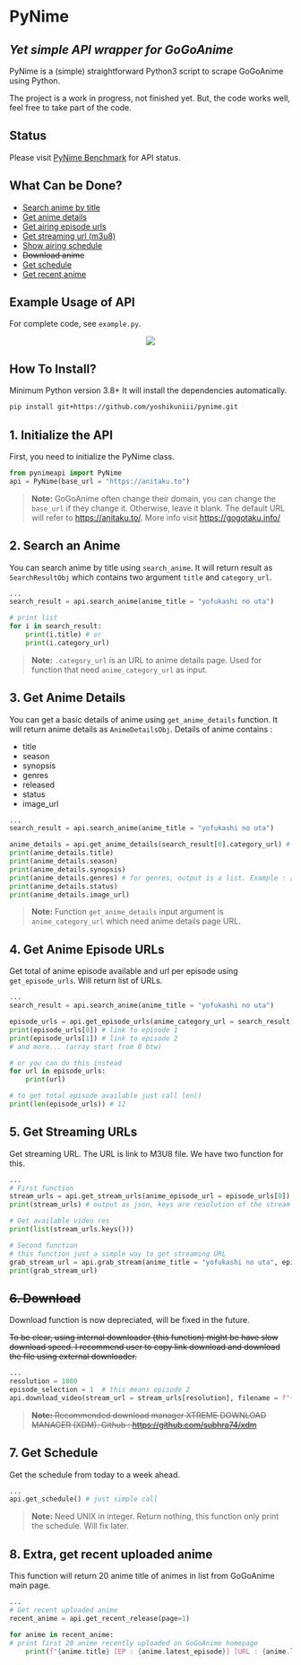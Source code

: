 # PyNime
## _Yet simple API wrapper for GoGoAnime_

PyNime is a (simple) straightforward Python3 script to scrape GoGoAnime using Python.

The project is a work in progress, not finished yet. But, the code works well, feel free to take part of the code.

## Status

Please visit [PyNime Benchmark](https://github.com/yoshikuniii/pynime_benchmark) for API status.

## What Can be Done?

- [Search anime by title](https://github.com/yoshikuniii/pynime#1-initialize-the-api)
- [Get anime details](https://github.com/yoshikuniii/pynime#2-search-an-anime)
- [Get airing episode urls](https://github.com/yoshikuniii/pynime#3-get-anime-details)
- [Get streaming url (m3u8)](https://github.com/yoshikuniii/pynime#4-get-anime-episode-urls)
- [Show airing schedule](https://github.com/yoshikuniii/pynime#5-get-streaming-urls)
-  ~~Download anime~~
- [Get schedule](https://github.com/yoshikuniii/pynime#7-get-schedule)
- [Get recent anime](https://github.com/yoshikuniii/pynime#8-extra-get-recent-uploaded-anime)

## Example Usage of API

For complete code, see `example.py`.
<p align="center">
<img src="https://github.com/yoshikuniii/pynime/blob/main/pynimeapi/raw/demo.gif"></p>

## How To Install?
Minimum Python version 3.8+
It will install the dependencies automatically.
```sh
pip install git+https://github.com/yoshikuniii/pynime.git
```

## 1. Initialize the API

First, you need to initialize the PyNime class.

```Python
from pynimeapi import PyNime
api = PyNime(base_url = "https://anitaku.to")
```

> **Note:** GoGoAnime often change their domain, you can change the `base_url` if they change it. Otherwise, leave it blank. The default URL will refer to https://anitaku.to/. More info visit https://gogotaku.info/

## 2. Search an Anime

You can search anime by title using `search_anime`. It will return result as `SearchResultObj` which contains two argument `title` and `category_url`.

```Python
...
search_result = api.search_anime(anime_title = "yofukashi no uta")

# print list
for i in search_result:
    print(i.title) # or
    print(i.category_url)
```

>  **Note:**  `.category_url` is an URL to anime details page. Used for function that need `anime_category_url` as input.  

## 3. Get Anime Details

You can get a basic details of anime using `get_anime_details` function. It will return anime details as `AnimeDetailsObj`.
Details of anime contains :

- title
- season
- synopsis
- genres
- released
- status
- image_url

```Python
...
search_result = api.search_anime(anime_title = "yofukashi no uta")

anime_details = api.get_anime_details(search_result[0].category_url) # using search_result on index 0
print(anime_details.title)
print(anime_details.season)
print(anime_details.synopsis)
print(anime_details.genres) # for genres, output is a list. Example : ['Comedy', 'Ecchi', 'Slice of Life']
print(anime_details.status)
print(anime_details.image_url)
```

>  **Note:** Function `get_anime_details` input argument is `anime_category_url` which need anime details page URL.  

## 4. Get Anime Episode URLs

Get total of anime episode available and url per episode using `get_episode_urls`. Will return list of URLs.

```Python
...
search_result = api.search_anime(anime_title = "yofukashi no uta")

episode_urls = api.get_episode_urls(anime_category_url = search_result[0].category_url) # again, using search_result on index 0
print(episode_urls[0]) # link to episode 1
print(episode_urls[1]) # link to episode 2
# and more... (array start from 0 btw)

# or you can do this instead
for url in episode_urls:
    print(url)

# to get total episode available just call len()
print(len(episode_urls)) # 12
```

## 5. Get Streaming URLs

Get streaming URL. The URL is link to M3U8 file. We have two function for this.

```Python
...
# First function
stream_urls = api.get_stream_urls(anime_episode_url = episode_urls[0]) # get streaming URL for first episode
print(stream_urls) # output as json, keys are resolution of the stream video

# Get available video res
print(list(stream_urls.keys()))

# Second function
# this function just a simple way to get streaming URL
grab_stream_url = api.grab_stream(anime_title = "yofukashi no uta", episode = 1, resolution = 1080)
print(grab_stream_url)
```

## ~~6. Download~~
Download function is now depreciated, will be fixed in the future.

~~To be clear, using internal downloader (this function) might be have slow download speed. I recommend user to copy link download and download the file using external downloader.~~

```Python
...
resolution = 1080
episode_selection = 1  # this means episode 2
api.download_video(stream_url = stream_urls[resolution], filename = f"{anime_details.title}_EP{episode_selection + 1}_{resolution}p")
```

>  ~~**Note:** Recommended download manager XTREME DOWNLOAD MANAGER (XDM). Github : https://github.com/subhra74/xdm~~  

## 7. Get Schedule

Get the schedule from today to a week ahead.

```python
...
api.get_schedule() # just simple call
```

>  **Note:** Need UNIX in integer. Return nothing, this function only print the schedule. Will fix later.  

## 8. Extra, get recent uploaded anime

This function will return 20 anime title of animes in list from GoGoAnime main page.

```Python
...
# Get recent uploaded anime
recent_anime = api.get_recent_release(page=1)

for anime in recent_anime:
# print first 20 anime recently uploaded on GoGoAnime homepage
    print(f"{anime.title} [EP : {anime.latest_episode}] [URL : {anime.latest_episode_url}]")
```

